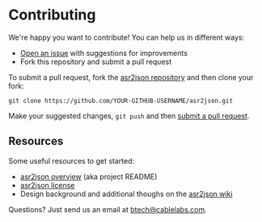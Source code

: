 # Contributing

We're happy you want to contribute! You can help us in different ways:

- [Open an issue][1] with suggestions for improvements
- Fork this repository and submit a pull request

[1]: https://github.com/cablelabs/asr2json/issues

To submit a pull request, fork the [asr2json repository][2] and then clone your fork:

````
git clone https://github.com/YOUR-GITHUB-USERNAME/asr2json.git
````

[2]: https://github.com/cablelabs/asr2json

Make your suggested changes, `git push` and then [submit a pull request][3].

[3]: https://github.com/cablelabs/asr2json/compare

## Resources

Some useful resources to get started:
- [asr2json overview][4] (aka project README)
- [asr2json license][5]
- Design background and additional thoughs on the [asr2json wiki][6]

[4]: README.md
[5]: LICENSE.md
[6]: https://github.com/cablelabs/asr2json/wiki

Questions? Just send us an email at btech@cablelabs.com.
